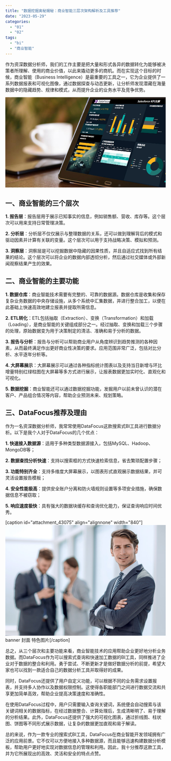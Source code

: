 ```yaml
---
title: "数据挖掘奥秘揭秘：商业智能三层次架构解析及工具推荐"
date: "2023-05-29"
categories: 
  - "01"
  - "02"
tags: 
  - "bi"
  - "商业智能"
---
```


作为资深数据分析师，我们的工作主要是把大量和形式各异的数据转化为能够被决策者所理解、使用的商业价值，以此来撬动更多的商机。而在实现这个目标的时候，商业智能（Business Intelligence）是最重要的工具之一，它为企业提供了一系列数据报表和可视化图像，通过数据探查与动态更新，让分析师发现潜藏在海量数据中的隐藏趋势、规律和模式，从而提升企业的业务水平及竞争优势。

![](images/1661347613-%E5%B0%81%E9%9D%A2-3.jpg)

## 一、商业智能的三个层次

**1\. 报告层**：报告层用于展示已知事实的信息，例如销售额、营收、库存等。这个层次可以用来支持日常管理决策。

**2\. 分析层**：分析层不仅仅展示与整理数据的关系，还可以做到理解背后的模式和驱动因素并计算有关联的变量。这个层次可以用于支持战略决策、模拟和预测。

**3\. 洞察层**：洞察层是可以挖掘数据中隐藏的因果性质，并且自适应式找到所有结果的结论。这个层次可以将企业的数据内部透彻分析，然后通过社交媒体或外部新闻观察结果产生的效果。

## 二、商业智能的主要功能

**1\. 数据仓库**：商业智能技术需要有完整的、可靠的数据源。数据仓库是收集和保存复杂业务数据的中央存储设施，从多个系统中汇集数据，并进行整合加工，以便在此基础上快速高效地建立报表并提取所需信息。

**2\. ETL转化**：ETL包括抽取（Extraction）、变换（Transformation）和加载（Loading），是商业智能的关键组成部分之一。经过抽取、变换和加载三个步骤的处理，原始数据变为用于决策制定的清洁、准确和易于分析的数据。

**3\. 报告与分析**：报告与分析可以帮助商业用户从角度辨识到趋势推测的各种因素，从而最终满足作出更好商业性决策的要求。应用范围非常广泛，包括对比分析、水平逐年分析等。

**4\. 大屏幕展示**：大屏幕展示可以通过各种指标统计图表以及支持当日新增与环比增量特别红绿柱图在大屏幕等多方式进行展示，让报表数据更加实时化、直观化和可视化。

**5\. 数据挖掘**：商业智能还可以通过数据挖掘功能，发掘用户以前未曾认识的潜在客户、产品组合情况等内容，帮助企业预测未来、规划策略。

## 三、DataFocus推荐及理由

作为一名资深数据分析师，我常常使用DataFocus这款搜索式BI工具进行数据分析。以下是我个人对于DataFocus的几个优点：

**1\. 快速接入数据源**：适用于多种类型数据源接入，包括MySQL、Hadoop、MongoDB等；

**2\. 数据查找分析快速**：支持以搜索框的方式快速检索信息，省去繁琐配置步骤；

**3\. 功能特别齐全**：支持多维度大屏幕展示，以图表形式直观展示数据结果，并可灵活设置报告模板；

**4\. 安全性能极高**：提供安全账户分离和防火墙规则设置等多项安全措施，确保数据信息不被窃取；

**5\. 响应速度极快**：具有强大的数据块缓存和查询优化能力，保证查询响应时间优秀。

\[caption id="attachment\_43075" align="alignnone" width="840"\]![image.png](images/1655177470-image-png.png) banner 封面 特色图片\[/caption\]

总之，从三个层次和主要功能来看，商业智能技术的应用帮助企业更好地分析业务数据。而DataFocus作为可以搜索式查询和快速加工数据的BI工具，同样推进了企业对于数据的整合和利用。勇于尝试、不断更新才是做好数据分析的前提，希望大家也可以找到一款适合自己的数据分析工具并取得好的成果。

同时，DataFocus还提供了用户自定义功能，可以根据不同的业务需求设置报表，并支持多人协作以及数据权限控制。这使得各职能部门之间进行数据交流和共享更加简单高效，帮助企业提高决策速度和准确性。

在使用DataFocus过程中，用户只需要输入查询关键词，系统便会自动搜索与该关键词相关的数据指标，在经过数据整合、计算处理后，生成清晰明了、易于理解的分析结果。此外，DataFocus还提供了强大的可视化图表，通过折线图、柱状图、饼图等不同形式展示数据，让复杂的数据更加直观和易于解读。

总的来说，作为一款专业的搜索式BI工具，DataFocus在商业智能开发领域拥有广泛的应用前景。它不仅可以方便地接入多种数据源，而且能够迅速构建数据分析模板，帮助用户更好地实现对数据信息的管理和利用。因此，我十分推荐这款工具，并为它所展现出的高效、灵活和安全的特点点赞。
